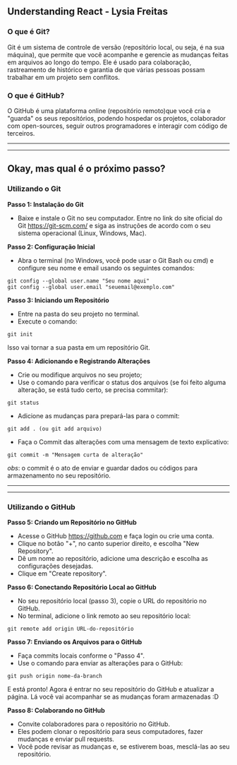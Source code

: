 ## Understanding React - Lysia Freitas

### O que é Git?

Git é um sistema de controle de versão (repositório local, ou seja, é na sua máquina), que permite que você acompanhe e gerencie as mudanças feitas em arquivos ao longo do tempo. Ele é usado para colaboração, rastreamento de histórico e garantia de que várias pessoas possam trabalhar em um projeto sem conflitos.

### O que é GitHub?

O GitHub é uma plataforma online (repositório remoto)que você cria e "guarda" os seus repositórios, podendo hospedar os projetos, colaborador com open-sources, seguir outros programadores e interagir com código de terceiros.

---

---

## Okay, mas qual é o próximo passo?

### Utilizando o Git

<strong>Passo 1: Instalação do Git</strong>

<ul>
<li> Baixe e instale o Git no seu computador. Entre no link do site oficial do Git <a href="https://git-scm.com/" >https://git-scm.com/</a> e siga as instruções de acordo com o seu sistema operacional (Linux, Windows, Mac).
</li></ul>

<strong>Passo 2: Configuração Inicial</strong>

<ul>
<li> Abra o terminal (no Windows, você pode usar o Git Bash ou cmd) e configure seu nome e email usando os seguintes comandos:</li></ul>

```
git config --global user.name "Seu nome aqui"
git config --global user.email "seuemail@exemplo.com"
```

<strong>Passo 3: Iniciando um Repositório</strong>

<ul>
<li> Entre na pasta do seu projeto no terminal.
<li> Execute o comando:
</ul>

```
git init
```

Isso vai tornar a sua pasta em um repositório Git.

<strong>Passo 4: Adicionando e Registrando Alterações</strong>

<ul>
<li> Crie ou modifique arquivos no seu projeto;
<li> Use o comando para verificar o status dos arquivos (se foi feito alguma alteração, se está tudo certo, se precisa commitar):
</ul>

```
git status
```

<ul>
<li> Adicione as mudanças para prepará-las para o commit:

</ul>

```
git add . (ou git add arquivo)
```

<ul>
<li> Faça o Commit das alterações com uma mensagem de texto explicativo:
</ul>

```
git commit -m "Mensagem curta de alteração"
```

<em>obs</em>: o commit é o ato de enviar e guardar dados ou códigos para armazenamento no seu repositório.

---

---

### Utilizando o GitHub

<strong>Passo 5: Criando um Repositório no GitHub</strong>

<ul>
<li> Acesse o GitHub <a href="https://github.com">https://github.com</a> e faça login ou crie uma conta.
<li> Clique no botão "+", no canto superior direito, e escolha "New Repository".
<li> Dê um nome ao repositório, adicione uma descrição e escolha as configurações desejadas.
<li> Clique em "Create repository".
</ul>

<strong>Passo 6: Conectando Repositório Local ao GitHub</strong>

<ul>
<li> No seu repositório local (passo 3), copie o URL do repositório no GitHub.
<li> No terminal, adicione o link remoto ao seu repositório local:</ul>

```
git remote add origin URL-do-repositório
```

<strong>Passo 7: Enviando os Arquivos para o GitHub</strong>

<ul>
<li>Faça commits locais conforme o "Passo 4".
<li>Use o comando para enviar as alterações para o GitHub:
</ul>

```
git push origin nome-da-branch
```

E está pronto! Agora é entrar no seu repositório do GitHub e atualizar a página. Lá você vai acompanhar se as mudanças foram armazenadas :D

<strong>Passo 8: Colaborando no GitHub</strong>

<ul>
<li>Convite colaboradores para o repositório no GitHub.
<li>Eles podem clonar o repositório para seus computadores, fazer mudanças e enviar pull requests.
<li>Você pode revisar as mudanças e, se estiverem boas, mesclá-las ao seu repositório.
</ul>
